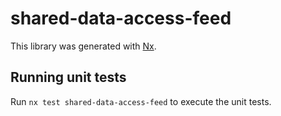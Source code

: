 # shared-data-access-feed

This library was generated with [Nx](https://nx.dev).

## Running unit tests

Run `nx test shared-data-access-feed` to execute the unit tests.
